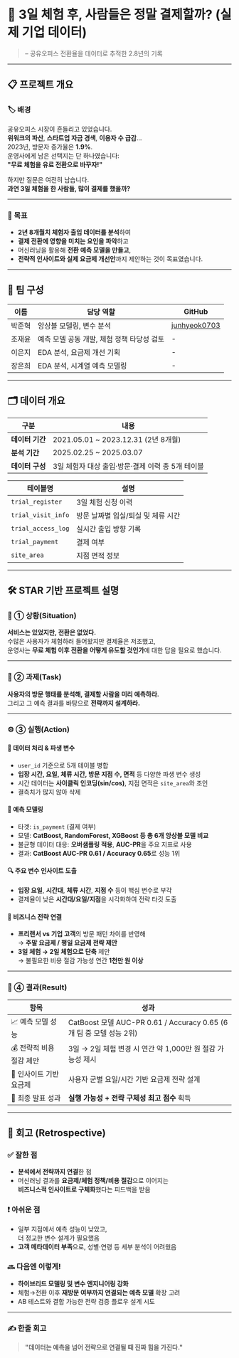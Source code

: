 # 💭 3일 체험 후, 사람들은 정말 결제할까?  (실제 기업 데이터)
> – 공유오피스 전환율을 데이터로 추적한 2.8년의 기록

---

## 📋 프로젝트 개요

### 🏷 배경

공유오피스 시장이 흔들리고 있었습니다.  
**위워크의 파산**, **스타트업 자금 경색**, **이용자 수 급감**...  
2023년, 방문자 증가율은 **1.9%**.  
운영사에게 남은 선택지는 단 하나였습니다:  
**"무료 체험을 유료 전환으로 바꾸자!"**

하지만 질문은 여전히 남습니다.  
**과연 3일 체험을 한 사람들, 많이 결제를 했을까?**

---

### 🎯 목표

- **2년 8개월치 체험자 출입 데이터를 분석**하여  
- **결제 전환에 영향을 미치는 요인을 파악**하고  
- 머신러닝을 활용해 **전환 예측 모델을 만들고**,  
- **전략적 인사이트와 실제 요금제 개선안**까지 제안하는 것이 목표였습니다.

---

## 👥 팀 구성

| 이름   | 담당 역할                                                  | GitHub                                          |
| ------ | ----------------------------------------------------------- | ----------------------------------------------- |
| 박준혁 | 앙상블 모델링, 변수 분석          | [junhyeok0703](https://github.com/junhyeok0703) |
| 조재윤 | 예측 모델 공동 개발, 체험 정책 타당성 검토                 | -                                               |
| 이은지 | EDA 분석, 요금제 개선 기획                         | -                                               |
| 장은희 | EDA 분석, 시계열 예측 모델링                                | -                                               |

---

## 🗂 데이터 개요

| 구분           | 내용                                                                 |
| -------------- | -------------------------------------------------------------------- |
| **데이터 기간** | 2021.05.01 ~ 2023.12.31 (2년 8개월)                                 |
| **분석 기간**   | 2025.02.25 ~ 2025.03.07                                              |
| **데이터 구성** | 3일 체험자 대상 출입·방문·결제 이력 총 5개 테이블                   |

| 테이블명             | 설명                             |
| -------------------- | -------------------------------- |
| `trial_register`     | 3일 체험 신청 이력               |
| `trial_visit_info`   | 방문 날짜별 입실/퇴실 및 체류 시간 |
| `trial_access_log`   | 실시간 출입 방향 기록            |
| `trial_payment`      | 결제 여부                        |
| `site_area`          | 지점 면적 정보                   |

---

## 🛠️ STAR 기반 프로젝트 설명

### 🧭 ① 상황(Situation)

**서비스는 있었지만, 전환은 없었다.**  
수많은 사용자가 체험하러 들어왔지만 결제율은 저조했고,  
운영사는 **무료 체험 이후 전환을 어떻게 유도할 것인가**에 대한 답을 필요로 했습니다.  

---

### 📝 ② 과제(Task)

**사용자의 방문 행태를 분석해, 결제할 사람을 미리 예측하라.**  
그리고 그 예측 결과를 바탕으로 **전략까지 설계하라.**

---

### ⚙️ ③ 실행(Action)

#### 📌 데이터 처리 & 파생 변수

- `user_id` 기준으로 5개 테이블 병합  
- **입장 시간, 요일, 체류 시간, 방문 지점 수, 면적** 등 다양한 파생 변수 생성  
- 시간 데이터는 **사이클릭 인코딩(sin/cos)**, 지점 면적은 `site_area`와 조인  
- 결측치가 많지 않아 삭제

#### 🤖 예측 모델링

- 타겟: `is_payment` (결제 여부)  
- 모델: **CatBoost, RandomForest, XGBoost 등 총 6개 앙상블 모델 비교**  
- 불균형 데이터 대응: **오버샘플링 적용**, **AUC-PR**을 주요 지표로 사용  
- 결과: **CatBoost AUC-PR 0.61 / Accuracy 0.65**로 성능 1위

#### 🔍 주요 변수 인사이트 도출

- **입장 요일**, **시간대**, **체류 시간**, **지점 수** 등이 핵심 변수로 부각  
- 결제율이 낮은 **시간대/요일/지점**을 시각화하여 전략 타깃 도출

#### 💼 비즈니스 전략 연결

- **프리랜서 vs 기업 고객**의 방문 패턴 차이를 반영해  
  → **주말 요금제 / 평일 요금제 전략 제안**  
- **3일 체험 → 2일 체험으로 단축** 제안  
  → 불필요한 비용 절감 가능성 연간 **1천만 원 이상**

---

### 🏁 ④ 결과(Result)

| 항목                       | 성과                                                                 |
| -------------------------- | -------------------------------------------------------------------- |
| 📈 예측 모델 성능          | CatBoost 모델 AUC-PR 0.61 / Accuracy 0.65 (6개 팀 중 모델 성능 2위) |
| 💰 전략적 비용 절감 제안   | 3일 → 2일 체험 변경 시 연간 약 1,000만 원 절감 가능성 제시         |
| 🧠 인사이트 기반 요금제     | 사용자 군별 요일/시간 기반 요금제 전략 설계                         |
| 🏅 최종 발표 성과           | **실행 가능성 + 전략 구체성 최고 점수** 획득                        |

---

## 🔄 회고 (Retrospective)

### ✅ 잘한 점

- **분석에서 전략까지 연결**한 점  
- 머신러닝 결과를 **요금제/체험 정책/비용 절감**으로 이어지는  
  **비즈니스적 인사이트로 구체화**했다는 피드백을 받음

### ❗ 아쉬운 점

- 일부 지점에서 예측 성능이 낮았고,  
  더 정교한 변수 설계가 필요했음  
- **고객 메타데이터 부족**으로, 성별·연령 등 세부 분석이 어려웠음

### 🔜 다음엔 이렇게!

- **하이브리드 모델링 및 변수 엔지니어링 강화**
- 체험→전환 이후 **재방문 여부까지 연결되는 예측 모델** 확장 고려
- AB 테스트와 결합 가능한 전략 검증 플로우 설계 시도

---

### ✍️ 한줄 회고

> **"데이터는 예측을 넘어 전략으로 연결될 때 진짜 힘을 가진다."**
